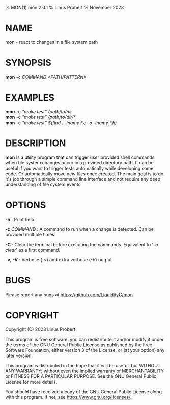% MON(1) mon 2.0.1
% Linus Probert
% November 2023

# NAME

mon - react to changes in a file system path

# SYNOPSIS

**mon** -c *COMMAND* *<PATH/PATTERN>*

# EXAMPLES

**mon** -c *"make test"* */path/to/dir*  
**mon** -c *"make test"* */path/to/dir/\**  
**mon** -c *"make test"* *$(find . -iname \*.c -o -iname \*.h)*

# DESCRIPTION

**mon** Is a utility program that can trigger user provided shell commands when
file system changes occur in a provided directory path. It can be useful if you
want to trigger tests automatically while developing some code. Or
automatically move new files once created. The main goal is to do it's job
through a simple command line interface and not require any deep understanding
of file system events.

# OPTIONS

**-h**
: Print help

**-c** _COMMAND_
: A command to run when a change is detected. Can be provided multiple times.

**-C**
: Clear the terminal before executing the commands. Equivalent to '**-c** *clear*' as a first command.

**-v**, **-V**
: Verbose (*-v*) and extra verbose (*-V*) output

# BUGS

Please report any bugs at <https://github.com/LiquidityC/mon>

# COPYRIGHT
Copyright (C) 2023  Linus Probert

This program is free software: you can redistribute it and/or modify
it under the terms of the GNU General Public License as published by
the Free Software Foundation, either version 3 of the License, or
(at your option) any later version.

This program is distributed in the hope that it will be useful,
but WITHOUT ANY WARRANTY; without even the implied warranty of
MERCHANTABILITY or FITNESS FOR A PARTICULAR PURPOSE.  See the
GNU General Public License for more details.

You should have received a copy of the GNU General Public License
along with this program.  If not, see <https://www.gnu.org/licenses/>.
